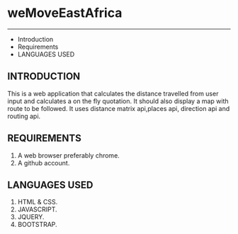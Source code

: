 # weMoveEastAfrica
---------------------

 * Introduction
 * Requirements
 * LANGUAGES USED


 ## INTRODUCTION
This is a web application that calculates the distance travelled from user input and calculates a on the fly quotation. It should also display a map with route to be followed.
It uses distance matrix api,places api, direction api and routing api.

## REQUIREMENTS
1. A web browser preferably chrome.
2. A github account.

## LANGUAGES USED
1. HTML & CSS.
2. JAVASCRIPT.
3. JQUERY.
4. BOOTSTRAP.

